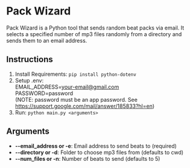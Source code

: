 # Pack Wizard

Pack Wizard is a Python tool that sends random beat packs via email. It selects a specified number of mp3 files randomly from a directory and sends them to an email address.

## Instructions

1. Install Requirements: `pip install python-dotenv`
2. Setup .env:<br/>
   EMAIL_ADDRESS=<your-email@gmail.com><br/>
   PASSWORD=password <br/>
   (NOTE: password must be an app password. See <https://support.google.com/mail/answer/185833?hl=en>)
3. Run: `python main.py <arguments>`

## Arguments

- **--email_address or -e**: Email address to send beats to (required)
- **--directory or -d**: Folder to choose mp3 files from (defaults to cwd)
- **--num_files or -n**: Number of beats to send (defaults to 5)
